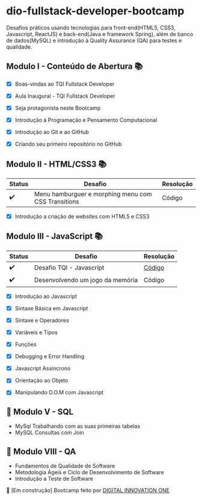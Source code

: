 # dio-fullstack-developer-bootcamp

Desafios práticos usando tecnologias para front-end(HTML5, CSS3, Javascript, ReactJS) e back-end(Java e framework Spring), além de banco de dados(MySQL) e introdução à Quality Assurance (QA) para testes e qualidade.


## Modulo I - Conteúdo de Abertura :books:

- [x] Boas-vindas ao TQI Fullstack Developer

- [x] Aula Inaugural - TQI Fullstack Developer

- [x] Seja protagonista neste Bootcamp

- [x] Introdução à Programação e Pensamento Computacional

- [x] Introdução ao Git e ao GitHub

- [x] Criando seu primeiro repositório no GitHub


## Modulo II - HTML/CSS3 :books:

| Status | Desafio | Resolução |
| --- | --- | --- |
| :heavy_check_mark: | Menu hamburguer e morphing menu com CSS Transitions | Código |

- [x] Introdução a criação de websites com HTML5 e CSS3


## Modulo III - JavaScript :books:

| Status | Desafio | Resolução |
| --- | --- | --- |
| :heavy_check_mark: | Desafio TQI - Javascript | [Código](https://github.com/alessandradocouto/fullstack-developer-bootcamp/tree/master/Javascript/Desafios) |
| :heavy_check_mark: | Desenvolvendo um jogo da memória | Código |

- [x] Introdução ao Javascript
- [x] Sintaxe Básica em Javascript
- [x] Sintaxe e Operadores
- [x] Variáveis e Tipos
- [x] Funções
- [x] Debugging e Error Handling
- [x] Javascript Assíncrono
- [x] Orientação ao Objeto
- [x] Manipulando D.O.M com Javascript


## :name_badge: Modulo V - SQL

- MySql Trabalhando com as suas primeiras tabelas 
- MySQL Consultas com Join


## :name_badge: Modulo VIII - QA

- Fundamentos de Qualidade de Software
- Metodologia Ágeis e Ciclo de Desenvolvimento de Software
- Introdução a Teste de Software 


:red_circle: [Em construção] Bootcamp feito por [DIGITAL INNOVATION ONE](https://web.digitalinnovation.one/home)